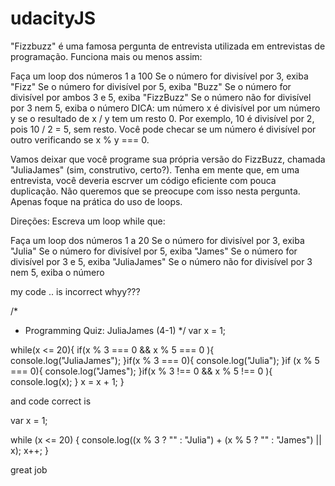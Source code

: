 # udacityJS

"Fizzbuzz" é uma famosa pergunta de entrevista utilizada em entrevistas de programação. Funciona mais ou menos assim:

Faça um loop dos números 1 a 100
Se o número for divisível por 3, exiba "Fizz"
Se o número for divisível por 5, exiba "Buzz"
Se o número for divisível por ambos 3 e 5, exiba "FizzBuzz"
Se o número não for divisível por 3 nem 5, exiba o número
DICA: um número x é divisível por um número y se o resultado de x / y tem um resto 0. Por exemplo, 10 é divisível por 2, pois 10 / 2 = 5, sem resto. Você pode checar se um número é divisível por outro verificando se x % y === 0.

Vamos deixar que você programe sua própria versão do FizzBuzz, chamada "JuliaJames" (sim, construtivo, certo?). Tenha em mente que, em uma entrevista, você deveria escrver um código eficiente com pouca duplicação. Não queremos que se preocupe com isso nesta pergunta. Apenas foque na prática do uso de loops.

Direções:
Escreva um loop while que:

Faça um loop dos números 1 a 20
Se o número for divisível por 3, exiba "Julia"
Se o número for divisível por 5, exiba "James"
Se o número for divisível por 3 e 5, exiba "JuliaJames"
Se o número não for divisível por 3 nem 5, exiba o número

my code .. is incorrect whyy???

/*
 * Programming Quiz: JuliaJames (4-1)
 */
var x = 1;

while(x <= 20){
if(x % 3 === 0 && x % 5 === 0 ){
        console.log("JuliaJames");
    }if(x % 3 === 0){
        console.log("Julia");
    }if (x % 5 === 0){
        console.log("James");
    }if(x % 3 !== 0 && x % 5 !== 0 ){
        console.log(x);
    }
    x = x + 1;
}


and code correct is 

var x = 1;

while (x <= 20) {
    console.log((x % 3 ? "" : "Julia") + (x % 5 ? "" : "James") || x);
    x++;
}

great job
